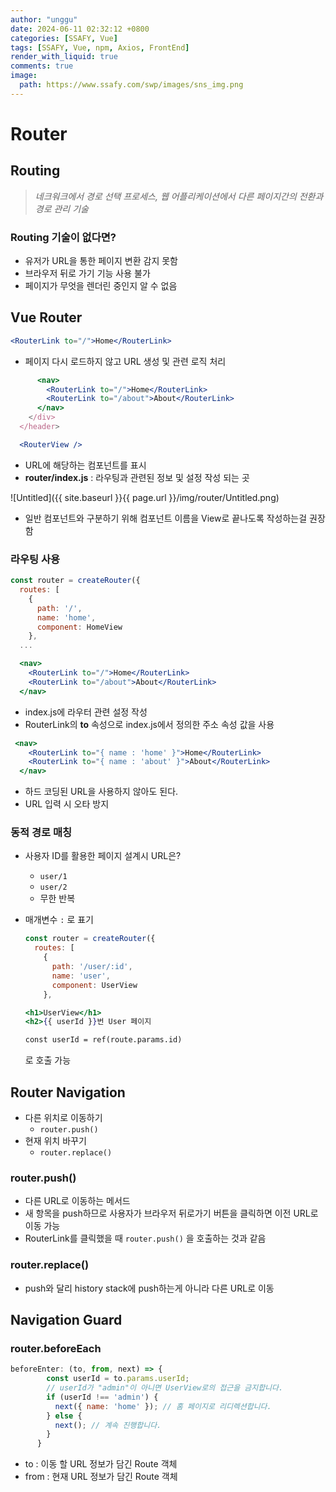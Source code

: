 ```yaml
---
author: "unggu"
date: 2024-06-11 02:32:12 +0800
categories: [SSAFY, Vue]
tags: [SSAFY, Vue, npm, Axios, FrontEnd]
render_with_liquid: true
comments: true
image:
  path: https://www.ssafy.com/swp/images/sns_img.png
---
```


# Router

## Routing

> *네크워크에서 경로 선택 프로세스, 웹 어플리케이션에서 다른 페이지간의 전환과 경로 관리 기술*
> 

### Routing 기술이 없다면?

- 유저가 URL을 통한 페이지 변환 감지 못함
- 브라우저 뒤로 가기 기능 사용 불가
- 페이지가 무엇을 렌더린 중인지 알 수 없음

## Vue Router

```jsx
<RouterLink to="/">Home</RouterLink>
```

- 페이지 다시 로드하지 않고 URL 생성 및 관련 로직 처리

```jsx
      <nav>
        <RouterLink to="/">Home</RouterLink>
        <RouterLink to="/about">About</RouterLink>
      </nav>
    </div>
  </header>

  <RouterView />
```

- URL에 해당하는 컴포넌트를 표시
- **router/index.js** : 라우팅과 관련된 정보 및 설정 작성 되는 곳

![Untitled]({{ site.baseurl }}{{ page.url }}/img/router/Untitled.png)

- 일반 컴포넌트와 구분하기 위해 컴포넌트 이름을 View로 끝나도록 작성하는걸 권장함

### 라우팅 사용

```jsx
const router = createRouter({
  routes: [
    {
      path: '/',
      name: 'home',
      component: HomeView
    },
  ...

  <nav>
    <RouterLink to="/">Home</RouterLink>
    <RouterLink to="/about">About</RouterLink>
  </nav>
```

- index.js에 라우터 관련 설정 작성
- RouterLink의 **to** 속성으로 index.js에서 정의한 주소 속성 값을 사용

```jsx
 <nav>
    <RouterLink to="{ name : 'home' }">Home</RouterLink>
    <RouterLink to="{ name : 'about' }">About</RouterLink>
  </nav>
```

- 하드 코딩된 URL을 사용하지 않아도 된다.
- URL 입력 시 오타 방지

### 동적 경로 매칭

- 사용자 ID를 활용한 페이지 설계시 URL은?
    - `user/1`
    - `user/2`
    - 무한 반복
- 매개변수 `:` 로 표기
    
    ```jsx
    const router = createRouter({
      routes: [
        {
          path: '/user/:id',
          name: 'user',
          component: UserView
        },
    ```
    
    ```jsx
    <h1>UserView</h1>
    <h2>{{ userId }}번 User 페이지
    
    const userId = ref(route.params.id)
    ```
    
    로 호출 가능
    

## Router Navigation

- 다른 위치로 이동하기
    - `router.push()`
- 현재 위치 바꾸기
    - `router.replace()`

### router.push()

- 다른 URL로 이동하는 메서드
- 새 항목을 push하므로 사용자가 브라우저 뒤로가기 버튼을 클릭하면 이전 URL로 이동 가능
- RouterLink를 클릭했을 때 `router.push()` 을 호출하는 것과 같음

### router.replace()

- push와 달리 history stack에 push하는게 아니라 다른 URL로 이동

## Navigation Guard

### router.beforeEach

```jsx
beforeEnter: (to, from, next) => {
        const userId = to.params.userId;
        // userId가 "admin"이 아니면 UserView로의 접근을 금지합니다.
        if (userId !== 'admin') {
          next({ name: 'home' }); // 홈 페이지로 리디렉션합니다.
        } else {
          next(); // 계속 진행합니다.
        }
      }
```

- to : 이동 할 URL 정보가 담긴 Route 객체
- from : 현재 URL 정보가 담긴 Route 객체